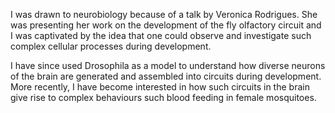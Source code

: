 
I was drawn to neurobiology because of a talk by Veronica Rodrigues. She was presenting her work on the development of the fly olfactory circuit and I was captivated by the idea that one could observe and investigate such complex cellular processes during development.

I have since used Drosophila as a model to understand how diverse neurons of the brain are generated and assembled into circuits during development. More recently, I have become interested in how such circuits in the brain give rise to complex behaviours such blood feeding in female mosquitoes.
